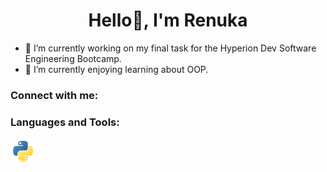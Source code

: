 <h1 align="center">Hello👋, I'm Renuka</h1>

- 🔭 I’m currently working on my final task for the Hyperion Dev Software Engineering Bootcamp.
- 🌱 I’m currently enjoying learning about OOP. 

<h3 align="left">Connect with me:</h3>
<p align="left">
</p>

<h3 align="left">Languages and Tools:</h3>
<p align="left"> <a href="https://www.python.org" target="_blank" rel="noreferrer"> <img src="https://raw.githubusercontent.com/devicons/devicon/master/icons/python/python-original.svg" alt="python" width="40" height="40"/> </a> </p>




